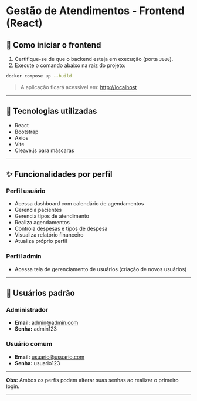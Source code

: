 # Gestão de Atendimentos - Frontend (React) #

## 🚀 Como iniciar o frontend

1. Certifique-se de que o backend esteja em execução (porta `3000`).
2. Execute o comando abaixo na raiz do projeto:

```bash
docker compose up --build
```

> A aplicação ficará acessível em: [http://localhost](http://localhost)

---

## 📄 Tecnologias utilizadas

- React
- Bootstrap
- Axios
- Vite
- Cleave.js para máscaras

---

## ✨ Funcionalidades por perfil

### Perfil **usuário**
- Acessa dashboard com calendário de agendamentos
- Gerencia pacientes
- Gerencia tipos de atendimento
- Realiza agendamentos
- Controla despesas e tipos de despesa
- Visualiza relatório financeiro
- Atualiza próprio perfil

### Perfil **admin**
- Acessa tela de gerenciamento de usuários (criação de novos usuários)

---

## 🔑 Usuários padrão

### Administrador
- **Email:** admin@admin.com
- **Senha:** admin123

### Usuário comum
- **Email:** usuario@usuario.com
- **Senha:** usuario123

---

**Obs:** Ambos os perfis podem alterar suas senhas ao realizar o primeiro login.

---
